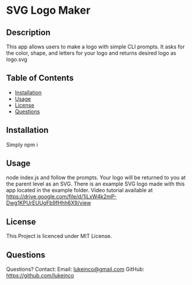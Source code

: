 
  # SVG Logo Maker

  ## Description
  This app allows users to make a logo with simple CLI prompts. It asks for the color, shape, and letters for your logo and  returns desired logo as logo.svg

  ## Table of Contents
  - [Installation](#installation)
  - [Usage](#usage)
  - [License](#license)
  - [Questions](#questions)


  ## Installation
  Simply npm i

  ## Usage
  node index.js and follow the prompts. Your logo will be returned to you at the parent level as an SVG. There is an example SVG logo made with this app located in the example folder. Video tutorial available at https://drive.google.com/file/d/1iLxW4k2mP-Dwg1KPUrEUUgFb9fHhh6X9/view

  ## License
  This Project is licenced under MIT License.

  ## Questions
  Questions? Contact:
  Email: lukeinco@gmail.com
  GitHub: https://github.com/lukeinco
  